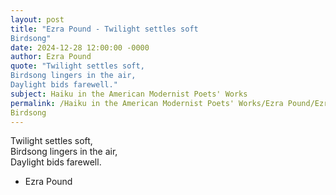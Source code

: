 ```yaml
---
layout: post
title: "Ezra Pound - Twilight settles soft  
Birdsong"
date: 2024-12-28 12:00:00 -0000
author: Ezra Pound
quote: "Twilight settles soft,  
Birdsong lingers in the air,  
Daylight bids farewell."
subject: Haiku in the American Modernist Poets' Works
permalink: /Haiku in the American Modernist Poets' Works/Ezra Pound/Ezra Pound - Twilight settles soft  
Birdsong
---
```


Twilight settles soft,  
Birdsong lingers in the air,  
Daylight bids farewell.

- Ezra Pound
